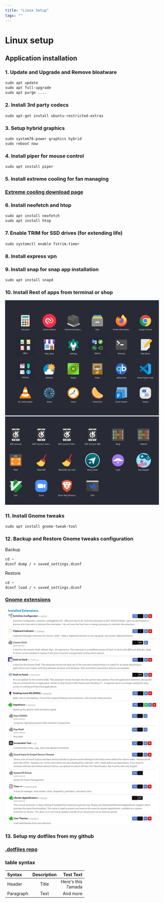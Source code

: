 ```yaml
---
title: "Linux Setup"
tags: ""
---
```


# Linux setup

## Application installation

### 1. Update and Upgrade and Remove bloatware
```
sudo apt update
sudo apt full-upgrade
sudo apt purge ....
```
### 2. Install 3rd party codecs
```
sudo apt-get install ubuntu-restricted-extras
```
### 3. Setup hybrid graphics
```
sudo system76-power graphics hybrid
sudo reboot now
```
### 4. Install piper for mouse control
```
sudo apt install piper
```
### 5. Install extreme cooling for fan managing

### [Extreme cooling download page](https://odintdh.itch.io/extremecooling4linux)

### 6. Install neofetch and htop
```
sudo apt install neofetch
sudo apt install htop
```
### 7. Enable TRIM for SSD drives (for extending life)
```
sudo systemctl enable fstrim.timer
```
### 8. Install express vpn

### 9. Install snap for snap app installation
```
sudo apt install snapd
```
### 10. Install Rest of apps from terminal or shop
![Screenshot from 2021-11-03 17-52-59.png](data/apps_1.png)
![Screenshot from 2021-11-03 17-53-09.png](data/apps_2.png)


### 11. Install Gnome tweaks
```
sudo apt install gnome-tweak-tool
```
### 12. Backup and Restore Gnome tweaks configuration

Backup
```
cd ~
dconf dump / > saved_settings.dconf
```
Restore
```
cd ~
dconf load / < saved_settings.dconf
```
### [Gnome extensions](https://extensions.gnome.org)
![Screenshot from 2021-11-03 17-44-36.png](data/extensions_1.png)
![Screenshot from 2021-11-03 17-44-52.png](data/extensions_2.png)

### 13. Setup my dotfiles from my github
### [.dotfiles repo](https://github.com/M-Mabrouk1/.dotfiles.git)


### table syntax
| Syntax      | Description | Test Text     |
| :---        |    :----:   |          ---: |
| Header      | Title       | Here's this   <br> 7amada |
| Paragraph   | Text        | And more      |